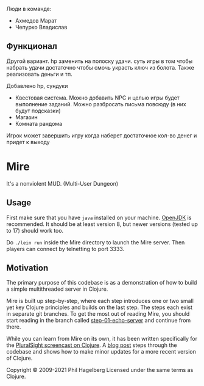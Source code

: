 Люди в команде: 
- Ахмедов Марат
- Чепурко Владислав

## Функционал

Другой вариант. hp заменить на полоску удачи. суть игры в том чтобы набрать удачи достаточно чтобы смочь украсть ключ из болота. Также реализовать деньги и тп.


Добавлено hp, сундуки
- Квестовая система. Можно добавить NPC и целью игры будет выполнение заданий. Можно разбросать письма повсюду (в них будут подсказки)
- Магазин
- Комната рандома

Игрок может завершить игру когда наберет достаточное кол-во денег и придет к выходу



# Mire

It's a nonviolent MUD. (Multi-User Dungeon)

## Usage

First make sure that you have `java` installed on your
machine. [OpenJDK](https://adoptopenjdk.net) is recommended. It should
be at least version 8, but newer versions (tested up to 17) should work too.

Do `./lein run` inside the Mire directory to launch the Mire
server. Then players can connect by telnetting to port 3333.

## Motivation

The primary purpose of this codebase is as a demonstration of how to
build a simple multithreaded server in Clojure.

Mire is built up step-by-step, where each step introduces one or two
small yet key Clojure principles and builds on the last step. The
steps each exist in separate git branches. To get the most out of
reading Mire, you should start reading in the branch called
[step-01-echo-server](http://github.com/technomancy/mire/tree/01-echo-server)
and continue from there.

While you can learn from Mire on its own, it has been written
specifically for the [PluralSight screencast on
Clojure](https://www.pluralsight.com/courses/functional-programming-clojure).
A [blog post](https://technomancy.us/136) steps through the codebase
and shows how to make minor updates for a more recent version of Clojure.

Copyright © 2009-2021 Phil Hagelberg
Licensed under the same terms as Clojure.
